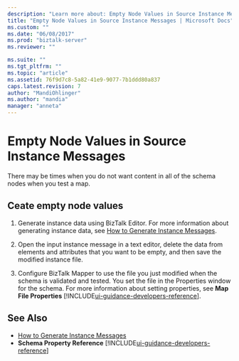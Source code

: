 ```yaml
---
description: "Learn more about: Empty Node Values in Source Instance Messages"
title: "Empty Node Values in Source Instance Messages | Microsoft Docs"
ms.custom: ""
ms.date: "06/08/2017"
ms.prod: "biztalk-server"
ms.reviewer: ""

ms.suite: ""
ms.tgt_pltfrm: ""
ms.topic: "article"
ms.assetid: 76f9d7c8-5a82-41e9-9077-7b1ddd80a837
caps.latest.revision: 7
author: "MandiOhlinger"
ms.author: "mandia"
manager: "anneta"
---
```

# Empty Node Values in Source Instance Messages
There may be times when you do not want content in all of the schema nodes when you test a map.  

## Ceate empty node values  

1. Generate instance data using BizTalk Editor. For more information about generating instance data, see [How to Generate Instance Messages](../core/how-to-generate-instance-messages.md).  

2. Open the input instance message in a text editor, delete the data from elements and attributes that you want to be empty, and then save the modified instance file.  

3. Configure BizTalk Mapper to use the file you just modified when the schema is validated and tested. You set the file in the Properties window for the schema. For more information about setting properties, see **Map File Properties** [!INCLUDE[ui-guidance-developers-reference](../includes/ui-guidance-developers-reference.md)].

## See Also  
- [How to Generate Instance Messages](../core/how-to-generate-instance-messages.md)   
- **Schema Property Reference** [!INCLUDE[ui-guidance-developers-reference](../includes/ui-guidance-developers-reference.md)]
